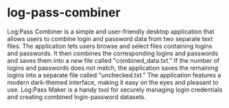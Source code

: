 # log-pass-combiner
Log:Pass Combiner is a simple and user-friendly desktop application that allows users to combine login and password data from two separate text files. The application lets users browse and select files containing logins and passwords. It then combines the corresponding logins and passwords and saves them into a new file called "combined_data.txt." If the number of logins and passwords does not match, the application saves the remaining logins into a separate file called "unchecked.txt." The application features a modern dark-themed interface, making it easy on the eyes and pleasant to use. Log:Pass Maker is a handy tool for securely managing login credentials and creating combined login-password datasets.
